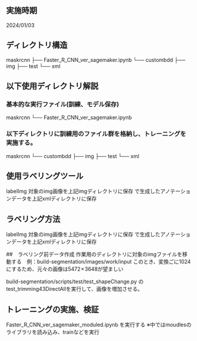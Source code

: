 ## 実施時期
2024/01/03


## ディレクトリ構造
maskrcnn
├── Faster_R_CNN_ver_sagemaker.ipynb
└── custombdd 
    ├── img
    ├── test
    └── xml

## 以下使用ディレクトリ解説

### 基本的な実行ファイル(訓練、モデル保存)
maskrcnn
└── Faster_R_CNN_ver_sagemaker.ipynb

### 以下ディレクトリに訓練用のファイル群を格納し、トレーニングを実施する。
maskrcnn
└── custombdd 
    ├── img
    ├── test
    └── xml

## 使用ラベリングツール
labelImg
対象のimg画像を上記imgディレクトリに保存
で生成したアノテーションデータを上記xmlディレクトリに保存


## ラベリング方法
labelImg
対象のimg画像を上記imgディレクトリに保存
で生成したアノテーションデータを上記xmlディレクトリに保存

##　ラベリング前データ作成
作業用のディレクトリに対象のimgファイルを移動する　例：build-segmentation/images/work/input
このとき、変換ごに1024にするため、元々の画像は5472 × 3648が望ましい

build-segmentation/scripts/test/test_shapeChange.py
の
test_trimming43DirectAllを実行して、画像を増加させる。

## トレーニングの実施、検証
Faster_R_CNN_ver_sagemaker_moduled.ipynb
を実行する
※中ではmoudlesのライブラリを読み込み、trainなどを実行